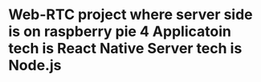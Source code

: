 # Web-RTC project where server side is on raspberry pie 4 Applicatoin tech is React Native Server tech is Node.js
